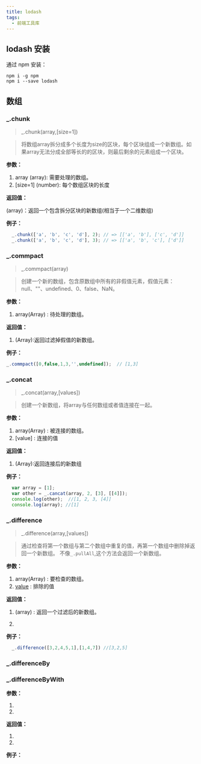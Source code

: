 ```yaml
---
title: lodash
tags:
  - 前端工具库
---
```


## lodash 安装

 通过 npm 安装：

 ```
 npm i -g npm
 npm i --save lodash
 ```

## 数组

### _.chunk

  > _.chunk(array,[size=1])

  > 将数组array拆分成多个长度为size的区块，每个区块组成一个新数组。如果array无法分成全部等长的的区块，则最后剩余的元素组成一个区块。

  <strong>参数：</strong>

  1. array (array): 需要处理的数组。
  2. [size=1] (number): 每个数组区块的长度

  <strong>返回值：</strong>

  (array)：返回一个包含拆分区块的新数组(相当于一个二维数组)

  <strong>例子：</strong>

  ```javascript
    _.chunk(['a', 'b', 'c', 'd'], 2); // => [['a', 'b'], ['c', 'd']]
    _.chunk(['a', 'b', 'c', 'd'], 3); // => [['a', 'b', 'c'], ['d']]
  ```

### _.commpact

  > _.commpact(array)

  > 创建一个新的数组，包含原数组中所有的非假值元素，假值元素：null、""、undefined、0、false、NaN。

  <strong>参数：</strong>

  1. array(Array) : 待处理的数组。

  <strong>返回值：</strong>

  1. (Array):返回过滤掉假值的新数组。

  <strong>例子：</strong>

  ```javascript
  _.commpact([0,false,1,3,'',undefined]);  // [1,3]

  ```

### _.concat

  > _.concat(array,[values])

  > 创建一个新数组，将array与任何数组或者值连接在一起。

  <strong>参数：</strong>

  1. array(Array) : 被连接的数组。
  2. [value] : 连接的值

  <strong>返回值：</strong>

  1. (Array):返回连接后的新数组

  <strong>例子：</strong>

  ```javascript
    var array = [1];
    var other = _.cancat(array, 2, [3], [[4]]);
    console.log(other);  //[1, 2, 3, [4]]
    console.log(array); //[1]
  ```

### _.difference

  > _.difference(array,[values])

  > 通过检查将第一个数组与第二个数组中重复的值，再第一个数组中删除掉返回一个新数组。
  > 不像`_.pullAll`,这个方法会返回一个新数组。

  <strong>参数：</strong>

  1. array(Array) : 要检查的数组。
  2. [value](...Array) : 排除的值

  <strong>返回值：</strong>

  1. (array) : 返回一个过滤后的新数组。

  2.

  <strong>例子：</strong>

  ```javascript
    _.difference([3,2,4,5,1],[1,4,7]) //[3,2,5]
  ```

### _.differenceBy

### _.differenceByWith

  >

  >

  <strong>参数：</strong>

  1.
  2.

  <strong>返回值：</strong>

  1.
  2.

  <strong>例子：</strong>

  ```javascript


  ```
